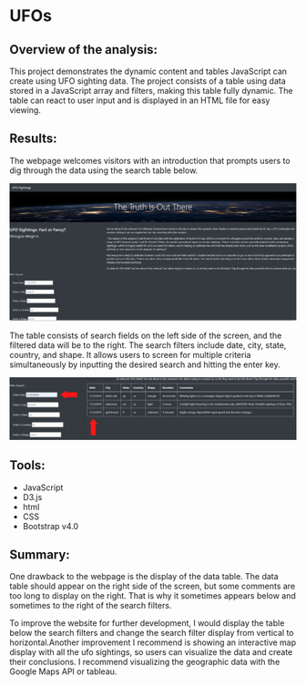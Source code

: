 # UFOs

## Overview of the analysis:

This project demonstrates the dynamic content and tables JavaScript can create using UFO sighting data. The project consists of a table using data stored in a JavaScript array and filters, making this table fully dynamic. The table can react to user input and is displayed in an HTML file for easy viewing. 

## Results:

The webpage welcomes visitors with an introduction that prompts users to dig through the data using the search table below.

![home page](https://raw.githubusercontent.com/jmsuarez1997/UFOs/main/static/images/Homepage.png "Home Page")

The table consists of search fields on the left side of the screen, and the filtered data will be to the right. The search filters include date, city, state, country, and shape. It allows users to screen for multiple criteria simultaneously by inputting the desired search and hitting the enter key. 

![how to use](https://raw.githubusercontent.com/jmsuarez1997/UFOs/main/static/images/filtersearcharrows.png "How to Filter")

## Tools:
- JavaScript
- D3.js
- html
- CSS
- Bootstrap v4.0
## Summary:

One drawback to the webpage is the display of the data table. The data table should appear on the right side of the screen, but some comments are too long to display on the right. That is why it sometimes appears below and sometimes to the right of the search filters. 

To improve the website for further development, I would display the table below the search filters and change the search filter display from vertical to horizontal.Another improvement I recommend is showing an interactive map display with all the ufo sightings, so users can visualize the data and create their conclusions. I recommend visualizing the geographic data with the Google Maps API or tableau. 